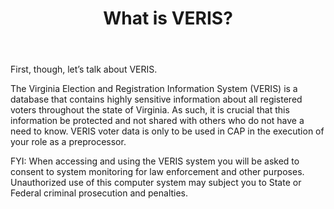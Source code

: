 ﻿---
layout: slide
title: "What is VERIS?"
---

First, though, let’s talk about VERIS.

The Virginia Election and Registration Information System (VERIS) is a database that contains highly sensitive information about all registered voters throughout the state of Virginia. As such, it is crucial that this information be protected and not shared with others who do not have a need to know.  VERIS voter data is only to be used in CAP in the execution of your role as a preprocessor.

FYI:  When accessing and using the VERIS system you will be asked to consent to system monitoring for law enforcement and other purposes. Unauthorized use of this computer system may subject you to State or Federal criminal prosecution and penalties.  

